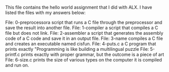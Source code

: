 This file contains the hello world assignment that I did with ALX.
I have listed the files with my answers below:

File: 0-preprocessora script that runs a C file through the preprocessor and save the result into another file.
File: 1-compiler a script that compiles a C file but does not link.
File: 2-assembler  a script that generates the assembly code of a C code and save it in an output file.
File: 3-name compiles a C file and creates an executable named cisfun.
File: 4-puts.c a C program that prints exactly "Programming is like building a multilingual puzzle
File: 5-printf.c prints exactly with proper grammar, but the outcome is a piece of art
File: 6-size.c prints the size of various types on the computer it is compiled and run on.

